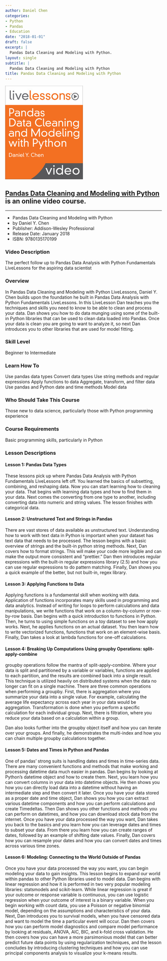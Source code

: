 ```yaml
---
author: Daniel Chen
categories:
- Python
- Pandas
- Education
date: "2018-01-01"
draft: false
excerpt: |
  Pandas Data Cleaning and Modeling with Python.
layout: single
subtitle: |
  Pandas Data Cleaning and Modeling with Python
title: Pandas Data Cleaning and Modeling with Python
---
```


![Pandas Data Cleaning and Modeling with Python Logo](featured-hex.jpg)

## [Pandas Data Cleaning and Modeling with Python](https://www.oreilly.com/library/view/pandas-data-cleaning/9780135170199/) is an online video course.

---

- Pandas Data Cleaning and Modeling with Python
- by Daniel Y. Chen
- Publisher: Addison-Wesley Professional
- Release Date: January 2018
- ISBN: 9780135170199

### Video Description

The perfect follow up to Pandas Data Analysis with Python Fundamentals LiveLessons for the aspiring data scientist

### Overview

In Pandas Data Cleaning and Modeling with Python LiveLessons, Daniel Y. Chen builds upon the foundation he built in Pandas Data Analysis with Python Fundamentals LiveLessons. In this LiveLesson Dan teaches you the techniques and skills you need to know to be able to clean and process your data. Dan shows you how to do data munging using some of the built-in Python libraries that can be used to clean data loaded into Pandas. Once your data is clean you are going to want to analyze it, so next Dan introduces you to other libraries that are used for model fitting.

### Skill Level

Beginner to Intermediate

### Learn How To

Use pandas data types Convert data types Use string methods and regular expressions Apply functions to data Aggregate, transform, and filter data Use pandas and Python date and time methods Model data

### Who Should Take This Course

Those new to data science, particularly those with Python programming experience

### Course Requirements

Basic programming skills, particularly in Python

### Lesson Descriptions

#### Lesson 1: Pandas Data Types

These lessons pick up where Pandas Data Analysis with Python Fundamentals LiveLessons left off. You learned the basics of subsetting, combining, and reshaping data. Now you can start learning how to cleaning your data. That begins with learning data types and how to find them in your data. Next comes the converting from one type to another, including converting data into numeric and string values. The lesson finishes with categorical data.

#### Lesson 2: Unstructured Text and Strings in Pandas

There are vast stores of data available as unstructured text. Understanding how to work with text data in Python is important when your dataset has text data that needs to be processed. The lesson begins with a basic overview of strings and the built-in python string methods. Next, Dan covers how to format strings. This will make your code more legible and can make the output more consistent and “prettier.” Dan then introduces regular expressions with the built-in regular expressions library (2.5) and how you can use regular expressions to do pattern matching. Finally, Dan shows you a quick example of the better, but not built-in, regex library.

#### Lesson 3: Applying Functions to Data

Applying functions is a fundamental skill when working with data. Application of functions incorporates many skills used in programming and data analytics. Instead of writing for loops to perform calculations and data manipulations, we write functions that work on a column-by-column or row-by-row basis. Dan begins with a quick introduction to functions in Python. Then, he turns to using simple functions on a toy dataset to see how apply works. Next, he applies functions on an actual dataset. You then learn how to write vectorized functions, functions that work on an element-wise basis. Finally, Dan takes a look at lambda functions for one-off calculations.

#### Lesson 4: Breaking Up Computations Using groupby Operations: split-apply-combine

groupby operations follow the mantra of split-apply-combine. Where your data is split and partitioned by a variable or variables, functions are applied to each partition, and the results are combined back into a single result. This technique is utilized heavily on distributed systems when the data no longer can fit on a single machine. There are three common operations when performing a groupby. First, there is aggregation where you summarize your data into a single value. For example, calculating the average life expectancy across each year in your data would be aggregation. Transformation is done when you perform a specific calculation for each individual group. Next, there is filtration, where you reduce your data based on a calculation within a group.

Dan also looks further into the groupby object itself and how you can iterate over your groups. And finally, he demonstrates the multi-index and how you can chain multiple groupby calculations together.

#### Lesson 5: Dates and Times in Python and Pandas

One of pandas’ strong suits is handling dates and times in time-series data. There are many convenient functions and methods that make working and processing datetime data much easier in pandas. Dan begins by looking at Python’s datetime object and how to create them. Next, you learn how you can convert columns in your data into datetime objects. He then shows you how you can directly load data into a datetime without having an intermediate step and then convert it later. Once you have your data stored as a proper date and time object, Dan shows you how you can extract various datetime components and how you can perform calculations and create Timedeltas. Then Dan shows you other functions and methods you can perform on datetimes, and how you can download stock data from the internet. Once you have your data processed the way you want, Dan takes you back to the basics and you learn how you can leverage dates and times to subset your data. From there you learn how you can create ranges of dates, followed by an example of shifting date values. Finally, Dan covers how you can resample your dates and how you can convert dates and times across various time zones.

#### Lesson 6: Modeling: Connecting to the World Outside of Pandas

Once you have your data processed the way you want, you can begin modeling your data to gain insights. This lesson begins to expand our world within pandas to other Python libraries used to model data. Dan begins with linear regression and how it is performed in two very popular modeling libraries: statsmodels and scikit-learn. While linear regression is great if your outcome or response variable is continuous, you can use logistic regression when your outcome of interest is a binary variable. When you begin working with count data, you use a Poisson or negative binomial model, depending on the assumptions and characteristics of your data. Next, Dan introduces you to survival models, when you have censored data and want to model the time a particular event will occur. Dan then covers how you can perform model diagnostics and compare model performance by looking at residuals, ANOVA, AIC, BIC, and k-fold cross validation. He then covers how you can have a more parsimonious model that can better predict future data points by using regularization techniques, and the lesson concludes by introducing clustering techniques and how you can use principal components analysis to visualize your k-means results.
